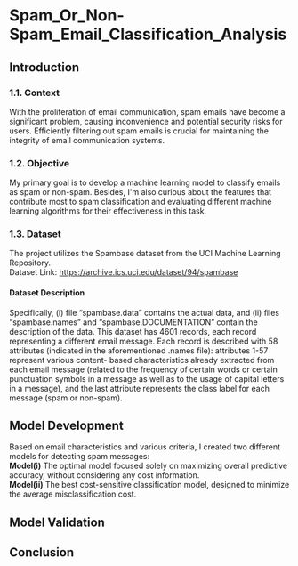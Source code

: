 # Spam_Or_Non-Spam_Email_Classification_Analysis
## Introduction
### 1.1. Context
With the proliferation of email communication, spam emails have become a significant problem, causing inconvenience and potential security risks for users. Efficiently filtering out spam emails is crucial for maintaining the integrity of email communication systems.

### 1.2. Objective
My primary goal is to develop a machine learning model to classify emails as spam or non-spam.
Besides, I'm also curious about the features that contribute most to spam classification and evaluating different machine learning algorithms for their effectiveness in this task.
### 1.3. Dataset
The project utilizes the Spambase dataset from the UCI Machine Learning Repository.\
Dataset Link: https://archive.ics.uci.edu/dataset/94/spambase    

#### Dataset Description 
Specifically, (i) file “spambase.data” contains the actual data, and (ii) files “spambase.names” and “spambase.DOCUMENTATION” contain the description of the data.
This dataset has 4601 records, each record representing a different email message. Each record is described
with 58 attributes (indicated in the aforementioned .names file): attributes 1-57 represent various content-
based characteristics already extracted from each email message (related to the frequency of certain words
or certain punctuation symbols in a message as well as to the usage of capital letters in a message), and the last attribute represents the class label for each message (spam or non-spam).

## Model Development
Based on email characteristics and various criteria, I created two different models for detecting spam messages:\
**Model(i)** The optimal model focused solely on maximizing overall predictive accuracy, without considering any cost information.\
**Model(ii)** The best cost-sensitive classification model, designed to minimize the average misclassification cost.

## Model Validation


## Conclusion
